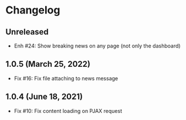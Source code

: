 Changelog
=========

Unreleased
----------------------
- Enh #24: Show breaking news on any page (not only the dashboard)

1.0.5 (March 25, 2022)
----------------------
- Fix #16: Fix file attaching to news message

1.0.4 (June 18, 2021)
---------------------
- Fix #10: Fix content loading on PJAX request

